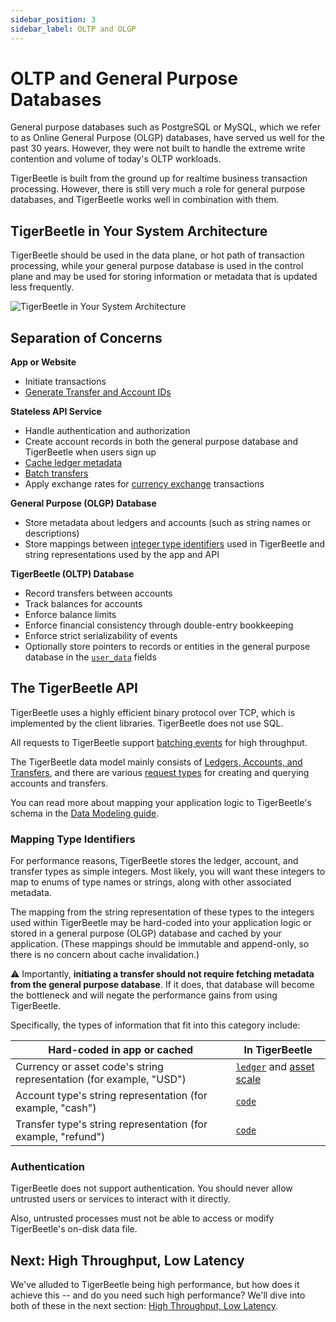 ```yaml
---
sidebar_position: 3
sidebar_label: OLTP and OLGP
---
```


# OLTP and General Purpose Databases

General purpose databases such as PostgreSQL or MySQL, which we refer to as Online General Purpose
(OLGP) databases, have served us well for the past 30 years. However, they were not built to handle
the extreme write contention and volume of today's OLTP workloads.

TigerBeetle is built from the ground up for realtime business transaction processing. However, there
is still very much a role for general purpose databases, and TigerBeetle works well in combination
with them.

## TigerBeetle in Your System Architecture

TigerBeetle should be used in the data plane, or hot path of transaction processing, while your
general purpose database is used in the control plane and may be used for storing information or
metadata that is updated less frequently.

![TigerBeetle in Your System Architecture](https://github.com/tigerbeetle/tigerbeetle/assets/3262610/c145acd5-ec6e-49f4-9bd0-77cd242d2b8f)

## Separation of Concerns

**App or Website**

- Initiate transactions
- [Generate Transfer and Account IDs](./reliable-transaction-submission.md#the-app-or-browser-should-generate-the-id)

**Stateless API Service**

- Handle authentication and authorization
- Create account records in both the general purpose database and TigerBeetle when users sign up
- [Cache ledger metadata](#ledger-account-and-transfer-types)
- [Batch transfers](../reference/requests/README.md#batching-events)
- Apply exchange rates for [currency exchange](../develop/recipes/currency-exchange.md) transactions

**General Purpose (OLGP) Database**

- Store metadata about ledgers and accounts (such as string names or descriptions)
- Store mappings between [integer type identifiers](#ledger-account-and-transfer-types) used in
  TigerBeetle and string representations used by the app and API

**TigerBeetle (OLTP) Database**

- Record transfers between accounts
- Track balances for accounts
- Enforce balance limits
- Enforce financial consistency through double-entry bookkeeping
- Enforce strict serializability of events
- Optionally store pointers to records or entities in the general purpose database in the
  [`user_data`](../develop/data-modeling.md#user_data) fields

## The TigerBeetle API

TigerBeetle uses a highly efficient binary protocol over TCP, which is implemented by the client
libraries. TigerBeetle does not use SQL.

All requests to TigerBeetle support
[batching events](../reference/requests/README.md#batching-events) for high throughput.

The TigerBeetle data model mainly consists of
[Ledgers, Accounts, and Transfers](../develop/data-modeling.md#accounts-transfers-and-ledgers), and
there are various [request types](../reference/requests/README.md) for creating and querying
accounts and transfers.

You can read more about mapping your application logic to TigerBeetle's schema in the
[Data Modeling guide](../develop/data-modeling.md).

### Mapping Type Identifiers

For performance reasons, TigerBeetle stores the ledger, account, and transfer types as simple
integers. Most likely, you will want these integers to map to enums of type names or strings, along
with other associated metadata.

The mapping from the string representation of these types to the integers used within TigerBeetle
may be hard-coded into your application logic or stored in a general purpose (OLGP) database and
cached by your application. (These mappings should be immutable and append-only, so there is no
concern about cache invalidation.)

⚠️ Importantly, **initiating a transfer should not require fetching metadata from the general
purpose database**. If it does, that database will become the bottleneck and will negate the
performance gains from using TigerBeetle.

Specifically, the types of information that fit into this category include:

| Hard-coded in app or cached                                         | In TigerBeetle                                                                                                 |
| ------------------------------------------------------------------- | -------------------------------------------------------------------------------------------------------------- |
| Currency or asset code's string representation (for example, "USD") | [`ledger`](../develop/data-modeling.md#asset-scale) and [asset scale](../develop/data-modeling.md#asset-scale) |
| Account type's string representation (for example, "cash")          | [`code`](../develop/data-modeling.md#code)                                                                     |
| Transfer type's string representation (for example, "refund")       | [`code`](../develop/data-modeling.md#code)                                                                     |

### Authentication

TigerBeetle does not support authentication. You should never allow untrusted users or services to
interact with it directly.

Also, untrusted processes must not be able to access or modify TigerBeetle's on-disk data file.

## Next: High Throughput, Low Latency

We've alluded to TigerBeetle being high performance, but how does it achieve this -- and do you need
such high performance? We'll dive into both of these in the next section:
[High Throughput, Low Latency](./performance.md).
